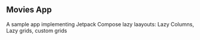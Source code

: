 ## Movies App
A sample app implementing Jetpack Compose lazy laayouts: Lazy Columns, Lazy grids, custom grids 


